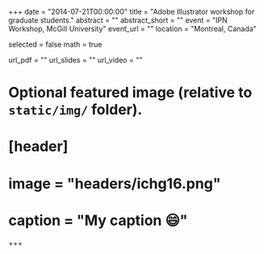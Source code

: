 +++
date = "2014-07-21T00:00:00"
title = "Adobe Illustrator workshop for graduate students."
abstract = ""
abstract_short = ""
event = "IPN Workshop, McGill University"
event_url = ""
location = "Montreal, Canada"

selected = false
math = true

url_pdf = ""
url_slides = ""
url_video = ""

# Optional featured image (relative to `static/img/` folder).
# [header]
# image = "headers/ichg16.png"
# caption = "My caption :smile:"

+++

